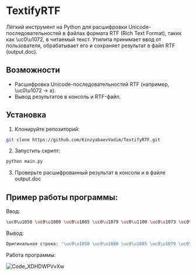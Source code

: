 # TextifyRTF
Лёгкий инструмент на Python для расшифровки Unicode-последовательностей в файлах формата RTF (Rich Text Format), таких как \uc0\u1072, в читаемый текст. Утилита принимает ввод от пользователя, обрабатывает его и сохраняет результат в файл RTF (output.doc).

## Возможности
* Расшифровка Unicode-последовательностей RTF (например, \uc0\u1072 → а).
* Вывод результатов в консоль и RTF-файл.
  

## Установка
1. Клонируйте репозиторий: 
```bash
git clone https://github.com/KinzyabaevVadim/TextifyRTF.git
```
2. Запустить скрипт:
```bash
python main.py
```

3. Проверьте расшифрованный результат в консоли и в файле output.doc

## Пример работы программы:

 Ввод:
```bash
\uc0\u1050 \uc0\u1080 \uc0\u1085 \uc0\u1079 \uc0\u1100 \uc0\u1073 \uc0\u1072 \uc0\u1077 \uc0\u1074
```

Вывод:
``` bash
Оригинальная строка: '\uc0\u1050 \uc0\u1080 \uc0\u1085 \uc0\u1079 \uc0\u1100 \uc0\u1073 \uc0\u1072 \uc0\u1077 \uc0\u1074' | Расшифрованный текст: 'Кинзябаев'
```

Работа программы:


![Code_XDHDWPVvXw](https://github.com/user-attachments/assets/d18e133b-cf7b-440e-8298-deaed7540d8e)
